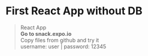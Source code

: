 # First React App without DB
> React App<br>
> <b>Go to snack.expo.io </b><br>
> Copy files from github and try it<br>
> username: user | password: 12345 <br>
